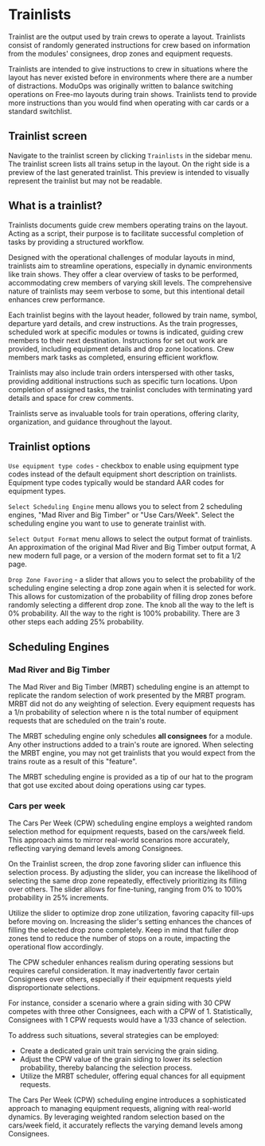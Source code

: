 # Trainlists

Trainlist are the output used by train crews to operate a layout. Trainlists consist of randomly generated instructions for crew based on information from the modules' consignees, drop zones and equipment requests.

Trainlists are intended to give instructions to crew in situations where the layout has never existed before in environments where there are a number of distractions. ModuOps was originally written to balance switching operations on Free-mo layouts during train shows. Trainlists tend to provide more instructions than you would find when operating with car cards or a standard switchlist.

## Trainlist screen

Navigate to the trainlist screen by clicking `Trainlists` in the sidebar menu. The trainlist screen lists all trains setup in the layout. On the right side is a preview of the last generated trainlist. This preview is intended to visually represent the trainlist but may not be readable.

## What is a trainlist?

Trainlists documents guide crew members operating trains on the layout. Acting as a script, their purpose is to facilitate successful completion of tasks by providing a structured workflow.

Designed with the operational challenges of modular layouts in mind, trainlists aim to streamline operations, especially in dynamic environments like train shows. They offer a clear overview of tasks to be performed, accommodating crew members of varying skill levels. The comprehensive nature of trainlists may seem verbose to some, but this intentional detail enhances crew performance.

Each trainlist begins with the layout header, followed by train name, symbol, departure yard details, and crew instructions. As the train progresses, scheduled work at specific modules or towns is indicated, guiding crew members to their next destination. Instructions for set out work are provided, including equipment details and drop zone locations. Crew members mark tasks as completed, ensuring efficient workflow.

Trainlists may also include train orders interspersed with other tasks, providing additional instructions such as specific turn locations. Upon completion of assigned tasks, the trainlist concludes with terminating yard details and space for crew comments.

Trainlists serve as invaluable tools for train operations, offering clarity, organization, and guidance throughout the layout.

## Trainlist options

`Use equipment type codes` - checkbox to enable using equipment type codes instead of the default equipment short description on trainlists. Equipment type codes typically would be standard AAR codes for equipment types.

`Select Scheduling Engine` menu allows you to select from 2 scheduling engines, "Mad River and Big Timber" or "Use Cars/Week". Select the scheduling engine you want to use to generate trainlist with.

`Select Output Format` menu allows to select the output format of trainlists. An approximation of the original Mad River and Big Timber output format, A new modern full page, or a version of the modern format set to fit a 1/2 page.

`Drop Zone Favoring` - a slider that allows you to select the probability of the scheduling engine selecting a drop zone again when it is selected for work. This allows for customization of the probability of filling drop zones before randomly selecting a different drop zone. The knob all the way to the left is 0% probability. All the way to the right is 100% probability. There are 3 other steps each adding 25% probability.

## Scheduling Engines

### Mad River and Big Timber

The Mad River and Big Timber (MRBT) scheduling engine is an attempt to replicate the random selection of work presented by the MRBT program. MRBT did not do any weighting of selection. Every equipment requests has a 1/n probability of selection where n is the total number of equipment requests that are scheduled on the train's route.

The MRBT scheduling engine only schedules **all consignees** for a module. Any other instructions added to a train's route are ignored. When selecting the MRBT engine, you may not get trainlists that you would expect from the trains route as a result of this "feature".

The MRBT scheduling engine is provided as a tip of our hat to the program that got use excited about doing operations using car types.

### Cars per week

The Cars Per Week (CPW) scheduling engine employs a weighted random selection method for equipment requests, based on the cars/week field. This approach aims to mirror real-world scenarios more accurately, reflecting varying demand levels among Consignees.

On the Trainlist screen, the drop zone favoring slider can influence this selection process. By adjusting the slider, you can increase the likelihood of selecting the same drop zone repeatedly, effectively prioritizing its filling over others. The slider allows for fine-tuning, ranging from 0% to 100% probability in 25% increments.

Utilize the slider to optimize drop zone utilization, favoring capacity fill-ups before moving on. Increasing the slider's setting enhances the chances of filling the selected drop zone completely. Keep in mind that fuller drop zones tend to reduce the number of stops on a route, impacting the operational flow accordingly.

The CPW scheduler enhances realism during operating sessions but requires careful consideration. It may inadvertently favor certain Consignees over others, especially if their equipment requests yield disproportionate selections.

For instance, consider a scenario where a grain siding with 30 CPW competes with three other Consignees, each with a CPW of 1. Statistically, Consignees with 1 CPW requests would have a 1/33 chance of selection.

To address such situations, several strategies can be employed:

- Create a dedicated grain unit train servicing the grain siding.
- Adjust the CPW value of the grain siding to lower its selection probability, thereby balancing the selection process.
- Utilize the MRBT scheduler, offering equal chances for all equipment requests.

The Cars Per Week (CPW) scheduling engine introduces a sophisticated approach to managing equipment requests, aligning with real-world dynamics. By leveraging weighted random selection based on the cars/week field, it accurately reflects the varying demand levels among Consignees.
